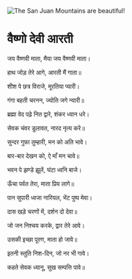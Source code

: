 ![The San Juan Mountains are beautiful!](lib/assets/images/artis/img.png "San Juan Mountains")

#  वैष्णो देवी आरती 

जय वैष्णवी माता, मैया जय वैष्णवी माता।

हाथ जोड़ तेरे आगे, आरती मैं गाता॥

शीश पे छत्र विराजे, मूरतिया प्यारी।

गंगा बहती चरनन, ज्योति जगे न्यारी॥

ब्रह्मा वेद पढ़े नित द्वारे, शंकर ध्यान धरे।

सेवक चंवर डुलावत, नारद नृत्य करे॥

सुन्दर गुफा तुम्हारी, मन को अति भावे।

बार-बार देखन को, ऐ माँ मन चावे॥

भवन पे झण्डे झूलें, घंटा ध्वनि बाजे।

ऊँचा पर्वत तेरा, माता प्रिय लागे॥

पान सुपारी ध्वजा नारियल, भेंट पुष्प मेवा।

दास खड़े चरणों में, दर्शन दो देवा॥

जो जन निश्चय करके, द्वार तेरे आवे।

उसकी इच्छा पूरण, माता हो जावे॥

इतनी स्तुति निश-दिन, जो नर भी गावे।

कहते सेवक ध्यानू, सुख सम्पत्ति पावे॥